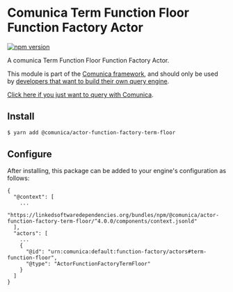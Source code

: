 # Comunica Term Function Floor Function Factory Actor

[![npm version](https://badge.fury.io/js/%40comunica%2Factor-function-factory-term-function-floor.svg)](https://www.npmjs.com/package/@comunica/actor-function-factory-term-floor)

A comunica Term Function Floor Function Factory Actor.

This module is part of the [Comunica framework](https://github.com/comunica/comunica),
and should only be used by [developers that want to build their own query engine](https://comunica.dev/docs/modify/).

[Click here if you just want to query with Comunica](https://comunica.dev/docs/query/).

## Install

```bash
$ yarn add @comunica/actor-function-factory-term-floor
```

## Configure

After installing, this package can be added to your engine's configuration as follows:
```text
{
  "@context": [
    ...
    "https://linkedsoftwaredependencies.org/bundles/npm/@comunica/actor-function-factory-term-floor/^4.0.0/components/context.jsonld"
  ],
  "actors": [
    ...
    {
      "@id": "urn:comunica:default:function-factory/actors#term-function-floor",
      "@type": "ActorFunctionFactoryTermFloor"
    }
  ]
}
```
